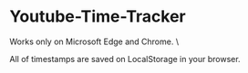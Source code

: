 ﻿# Youtube-Time-Tracker

Works only on Microsoft Edge and Chrome. \ 

All of timestamps are saved on LocalStorage in your browser.
